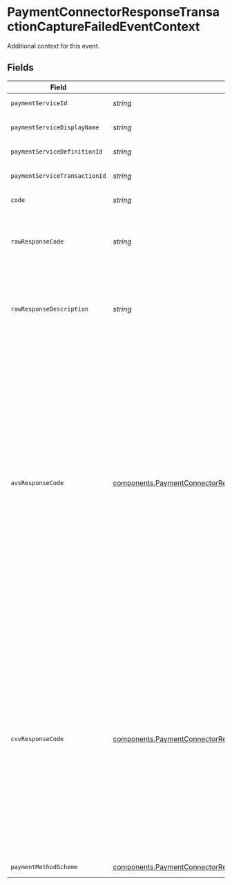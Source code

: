 # PaymentConnectorResponseTransactionCaptureFailedEventContext

Additional context for this event.


## Fields

| Field                                                                                                                                                                                                                                                                                                                                                                                                                                                                                                                                                        | Type                                                                                                                                                                                                                                                                                                                                                                                                                                                                                                                                                         | Required                                                                                                                                                                                                                                                                                                                                                                                                                                                                                                                                                     | Description                                                                                                                                                                                                                                                                                                                                                                                                                                                                                                                                                  | Example                                                                                                                                                                                                                                                                                                                                                                                                                                                                                                                                                      |
| ------------------------------------------------------------------------------------------------------------------------------------------------------------------------------------------------------------------------------------------------------------------------------------------------------------------------------------------------------------------------------------------------------------------------------------------------------------------------------------------------------------------------------------------------------------ | ------------------------------------------------------------------------------------------------------------------------------------------------------------------------------------------------------------------------------------------------------------------------------------------------------------------------------------------------------------------------------------------------------------------------------------------------------------------------------------------------------------------------------------------------------------ | ------------------------------------------------------------------------------------------------------------------------------------------------------------------------------------------------------------------------------------------------------------------------------------------------------------------------------------------------------------------------------------------------------------------------------------------------------------------------------------------------------------------------------------------------------------ | ------------------------------------------------------------------------------------------------------------------------------------------------------------------------------------------------------------------------------------------------------------------------------------------------------------------------------------------------------------------------------------------------------------------------------------------------------------------------------------------------------------------------------------------------------------ | ------------------------------------------------------------------------------------------------------------------------------------------------------------------------------------------------------------------------------------------------------------------------------------------------------------------------------------------------------------------------------------------------------------------------------------------------------------------------------------------------------------------------------------------------------------ |
| `paymentServiceId`                                                                                                                                                                                                                                                                                                                                                                                                                                                                                                                                           | *string*                                                                                                                                                                                                                                                                                                                                                                                                                                                                                                                                                     | :heavy_minus_sign:                                                                                                                                                                                                                                                                                                                                                                                                                                                                                                                                           | The unique ID of the payment service used.                                                                                                                                                                                                                                                                                                                                                                                                                                                                                                                   |                                                                                                                                                                                                                                                                                                                                                                                                                                                                                                                                                              |
| `paymentServiceDisplayName`                                                                                                                                                                                                                                                                                                                                                                                                                                                                                                                                  | *string*                                                                                                                                                                                                                                                                                                                                                                                                                                                                                                                                                     | :heavy_minus_sign:                                                                                                                                                                                                                                                                                                                                                                                                                                                                                                                                           | The display name of the payment service used.                                                                                                                                                                                                                                                                                                                                                                                                                                                                                                                |                                                                                                                                                                                                                                                                                                                                                                                                                                                                                                                                                              |
| `paymentServiceDefinitionId`                                                                                                                                                                                                                                                                                                                                                                                                                                                                                                                                 | *string*                                                                                                                                                                                                                                                                                                                                                                                                                                                                                                                                                     | :heavy_minus_sign:                                                                                                                                                                                                                                                                                                                                                                                                                                                                                                                                           | The payment service definition used.                                                                                                                                                                                                                                                                                                                                                                                                                                                                                                                         |                                                                                                                                                                                                                                                                                                                                                                                                                                                                                                                                                              |
| `paymentServiceTransactionId`                                                                                                                                                                                                                                                                                                                                                                                                                                                                                                                                | *string*                                                                                                                                                                                                                                                                                                                                                                                                                                                                                                                                                     | :heavy_minus_sign:                                                                                                                                                                                                                                                                                                                                                                                                                                                                                                                                           | The external ID of the transaction as set by the payment service.                                                                                                                                                                                                                                                                                                                                                                                                                                                                                            | transaction-1234                                                                                                                                                                                                                                                                                                                                                                                                                                                                                                                                             |
| `code`                                                                                                                                                                                                                                                                                                                                                                                                                                                                                                                                                       | *string*                                                                                                                                                                                                                                                                                                                                                                                                                                                                                                                                                     | :heavy_minus_sign:                                                                                                                                                                                                                                                                                                                                                                                                                                                                                                                                           | A raw response code returned for the failure.                                                                                                                                                                                                                                                                                                                                                                                                                                                                                                                | INVALID DATA                                                                                                                                                                                                                                                                                                                                                                                                                                                                                                                                                 |
| `rawResponseCode`                                                                                                                                                                                                                                                                                                                                                                                                                                                                                                                                            | *string*                                                                                                                                                                                                                                                                                                                                                                                                                                                                                                                                                     | :heavy_minus_sign:                                                                                                                                                                                                                                                                                                                                                                                                                                                                                                                                           | This is the response code received from the payment service. This<br/>can be set to any value and is not standardized across different<br/>payment services.                                                                                                                                                                                                                                                                                                                                                                                                 | incorrect-zip                                                                                                                                                                                                                                                                                                                                                                                                                                                                                                                                                |
| `rawResponseDescription`                                                                                                                                                                                                                                                                                                                                                                                                                                                                                                                                     | *string*                                                                                                                                                                                                                                                                                                                                                                                                                                                                                                                                                     | :heavy_minus_sign:                                                                                                                                                                                                                                                                                                                                                                                                                                                                                                                                           | This is the response description received from the payment service. This<br/>can be set to any value and is not standardized across different<br/>payment services.                                                                                                                                                                                                                                                                                                                                                                                          | The card's postal code is incorrect. Check the card's postal code or use a<br/>different card.                                                                                                                                                                                                                                                                                                                                                                                                                                                               |
| `avsResponseCode`                                                                                                                                                                                                                                                                                                                                                                                                                                                                                                                                            | [components.PaymentConnectorResponseTransactionCaptureFailedEventAvsResponseCode](../../models/components/paymentconnectorresponsetransactioncapturefailedeventavsresponsecode.md)                                                                                                                                                                                                                                                                                                                                                                           | :heavy_minus_sign:                                                                                                                                                                                                                                                                                                                                                                                                                                                                                                                                           | The response code received from the payment service for the Address<br/>Verification Check (AVS). This code is mapped to a standardized Gr4vy<br/>AVS response code.<br/><br/>- `no_match` - neither address or postal code match<br/>- `match` - both address and postal code match<br/>- `partial_match_address` - address matches but postal code does not<br/>- `partial_match_postcode` - postal code matches but address does not<br/>- `unavailable ` - AVS is unavailable for card/country<br/><br/>The value of this field can be `null` if the payment service did not<br/>provide a response. | partial_match_address                                                                                                                                                                                                                                                                                                                                                                                                                                                                                                                                        |
| `cvvResponseCode`                                                                                                                                                                                                                                                                                                                                                                                                                                                                                                                                            | [components.PaymentConnectorResponseTransactionCaptureFailedEventCvvResponseCode](../../models/components/paymentconnectorresponsetransactioncapturefailedeventcvvresponsecode.md)                                                                                                                                                                                                                                                                                                                                                                           | :heavy_minus_sign:                                                                                                                                                                                                                                                                                                                                                                                                                                                                                                                                           | The response code received from the payment service for the Card<br/>Verification Value (CVV). This code is mapped to a standardized Gr4vy<br/>CVV response code.<br/><br/>- `no_match` - the CVV does not match the expected value<br/>- `match` - the CVV matches the expected value<br/>- `unavailable ` - CVV check unavailable for card our country<br/>- `not_provided ` - CVV not provided<br/><br/>The value of this field can be `null` if the payment service did not<br/>provide a response.                                                      | match                                                                                                                                                                                                                                                                                                                                                                                                                                                                                                                                                        |
| `paymentMethodScheme`                                                                                                                                                                                                                                                                                                                                                                                                                                                                                                                                        | [components.PaymentConnectorResponseTransactionCaptureFailedEventPaymentMethodScheme](../../models/components/paymentconnectorresponsetransactioncapturefailedeventpaymentmethodscheme.md)                                                                                                                                                                                                                                                                                                                                                                   | :heavy_minus_sign:                                                                                                                                                                                                                                                                                                                                                                                                                                                                                                                                           | The card scheme sent to the connector.                                                                                                                                                                                                                                                                                                                                                                                                                                                                                                                       | visa                                                                                                                                                                                                                                                                                                                                                                                                                                                                                                                                                         |